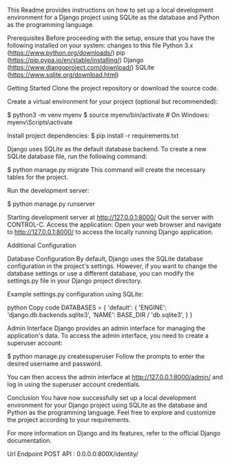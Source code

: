 This Readme provides instructions on how to set up a local development environment for a Django project using SQLite as the database and Python as the programming language.

Prerequisites
Before proceeding with the setup, ensure that you have the following installed on your system:
changes to this file
Python 3.x (https://www.python.org/downloads/)
pip (https://pip.pypa.io/en/stable/installing/)
Django (https://www.djangoproject.com/download/)
SQLite (https://www.sqlite.org/download.html)

Getting Started
Clone the project repository or download the source code.

Create a virtual environment for your project (optional but recommended):



$ python3 -m venv myenv
$ source myenv/bin/activate  # On Windows: myenv\Scripts\activate


Install project dependencies:
$ pip install -r requirements.txt


Django uses SQLite as the default database backend. To create a new SQLite database file, run the following command:


$ python manage.py migrate
This command will create the necessary tables for the project.

Run the development server:

$ python manage.py runserver

Starting development server at http://127.0.0.1:8000/
Quit the server with CONTROL-C.
Access the application:
Open your web browser and navigate to http://127.0.0.1:8000/ to access the locally running Django application.

Additional Configuration

Database Configuration
By default, Django uses the SQLite database configuration in the project's settings. However, if you want to change the database settings or use a different database, you can modify the settings.py file in your Django project directory.

Example settings.py configuration using SQLite:

python
Copy code
DATABASES = {
    'default': {
        'ENGINE': 'django.db.backends.sqlite3',
        'NAME': BASE_DIR / 'db.sqlite3',
    }
}


Admin Interface
Django provides an admin interface for managing the application's data. To access the admin interface, you need to create a superuser account:


$ python manage.py createsuperuser
Follow the prompts to enter the desired username and password.

You can then access the admin interface at http://127.0.0.1:8000/admin/ and log in using the superuser account credentials.

Conclusion
You have now successfully set up a local development environment for your Django project using SQLite as the database and Python as the programming language. Feel free to explore and customize the project according to your requirements.

For more information on Django and its features, refer to the official Django documentation.

Url Endpoint
POST API : 0.0.0.0:800X/identity/
